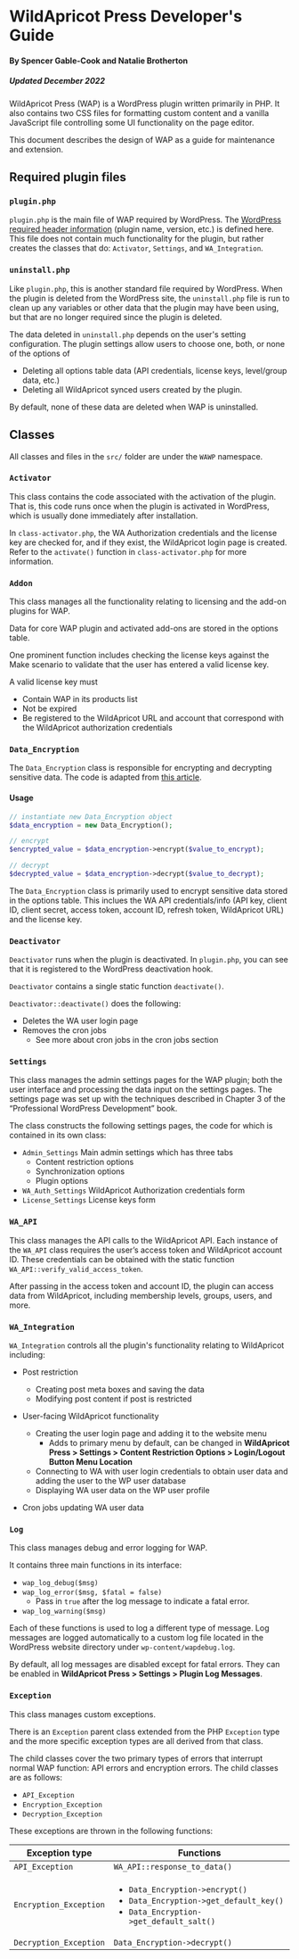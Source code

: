 # WildApricot Press Developer's Guide

#### By Spencer Gable-Cook and Natalie Brotherton

##### *Updated December 2022*

WildApricot Press (WAP) is a WordPress plugin written primarily in PHP. It also contains two CSS files for formatting custom content and a vanilla JavaScript file controlling some UI functionality on the page editor.

This document describes the design of WAP as a guide for maintenance and extension.


## Required plugin files

### `plugin.php`
`plugin.php` is the main file of WAP required by WordPress. The [WordPress required header information](https://developer.wordpress.org/plugins/plugin-basics/header-requirements/) (plugin name, version, etc.) is defined here. This file does not contain much  functionality for the plugin, but rather creates the classes that do: `Activator`, `Settings`, and `WA_Integration`. 

### `uninstall.php` 
Like `plugin.php`, this is another standard file required by WordPress. When the plugin is deleted from the WordPress site, the `uninstall.php` file is run to clean up any variables or other data that the plugin may have been using, but that are  no longer required since the plugin is deleted. 

The data deleted in `uninstall.php` depends on the user's setting configuration. The plugin settings allow users to choose one, both, or none of the options of 
* Deleting all options table data (API credentials, license keys, level/group data, etc.)
* Deleting all WildApricot synced users created by the plugin.

By default, none of these data are deleted when WAP is uninstalled.

## Classes
All classes and files in the `src/` folder are under the `WAWP` namespace.

### `Activator`
This class contains the code associated with the activation of the plugin. That is, this code runs once when the plugin is activated in WordPress, which is usually done immediately after installation. 

In `class-activator.php`, the WA Authorization credentials and the license key are checked for, and if they exist, the WildApricot login page is created. Refer to the `activate()` function in `class-activator.php` for more information.

### `Addon`
This class manages all the functionality relating to licensing and the add-on plugins for WAP. 

Data for core WAP plugin and activated add-ons are stored in the options table. 

One prominent function includes checking the license keys against the Make scenario to validate that the user has entered a valid license key.

A valid license key must

* Contain WAP in its products list
* Not be expired
* Be registered to the WildApricot URL and account that correspond with the WildApricot authorization credentials

### `Data_Encryption`

The `Data_Encryption` class is responsible for encrypting and decrypting sensitive data. The code is adapted from [this article](https://felix-arntz.me/blog/storing-confidential-data-in-wordpress/). 

#### Usage
```php
// instantiate new Data_Encryption object
$data_encryption = new Data_Encryption();

// encrypt
$encrypted_value = $data_encryption->encrypt($value_to_encrypt);

// decrypt
$decrypted_value = $data_encryption->decrypt($value_to_decrypt);
```

The `Data_Encryption` class is primarily used to encrypt sensitive data stored in the options table. This inclues the WA API credentials/info (API key, client ID, client secret, access token, account ID, refresh token, WildApricot URL) and the license key.

### `Deactivator`
`Deactivator` runs when the plugin is deactivated. In `plugin.php`, you can see that it is registered to the WordPress deactivation hook.

`Deactivator` contains a single static function `deactivate()`.

`Deactivator::deactivate()` does the following:
* Deletes the WA user login page
* Removes the cron jobs
  * See more about cron jobs in the cron jobs section

### `Settings`
This class manages the admin settings pages for the WAP plugin; both the user interface and processing the data input on the settings pages. The settings page was set up with the techniques described in Chapter 3 of the “Professional WordPress Development” book.

The class constructs the following settings pages, the code for which is contained in its own class:
* `Admin_Settings` Main admin settings which has three tabs
  * Content restriction options
  * Synchronization options
  * Plugin options
* `WA_Auth_Settings` WildApricot Authorization credentials form
* `License_Settings` License keys form

### `WA_API`
This class manages the API calls to the WildApricot API. Each instance of the `WA_API` class requires the user’s access token and WildApricot account ID. These credentials can be obtained with the static function `WA_API::verify_valid_access_token`.

After passing in the access token and account ID, the plugin can access data from WildApricot, including membership levels, groups, users, and more. 

### `WA_Integration`
`WA_Integration` controls all the plugin's functionality relating to WildApricot including:

* Post restriction
  * Creating post meta boxes and saving the data
  * Modifying post content if post is restricted

* User-facing WildApricot functionality
  * Creating the user login page and adding it to the website menu
    * Adds to primary menu by default, can be changed in **WildApricot Press > Settings > Content Restriction Options > Login/Logout Button Menu Location**
  * Connecting to WA with user login credentials to obtain user data and adding the user to the WP user database
  * Displaying WA user data on the WP user profile
* Cron jobs updating WA user data

### `Log`
This class manages debug and error logging for WAP. 

It contains three main functions in its interface:
* `wap_log_debug($msg)`
* `wap_log_error($msg, $fatal = false)`
  * Pass in `true` after the log message to indicate a fatal error.
* `wap_log_warning($msg)`

Each of these functions is used to log a different type of message. Log messages are logged automatically to a custom log file located in the WordPress website directory under `wp-content/wapdebug.log`. 

By default, all log messages are disabled except for fatal errors. They can be enabled in **WildApricot Press > Settings > Plugin Log Messages**.

### `Exception`
This class manages custom exceptions. 

There is an `Exception` parent class extended from the PHP `Exception` type and the more specific exception types are all derived from that class. 

The child classes cover the two primary types of errors that interrupt normal WAP function: API errors and encryption errors. The child classes are as follows:
* `API_Exception`
* `Encryption_Exception`
* `Decryption_Exception`

These exceptions are thrown in the following functions:

Exception type         | Functions
---------------------- | -----------------------------
`API_Exception`        | `WA_API::response_to_data()`
`Encryption_Exception` | <ul><li>`Data_Encryption->encrypt()`</li><li>`Data_Encryption->get_default_key()`</li><li>`Data_Encryption->get_default_salt()`</li></ul>
`Decryption_Exception` | `Data_Encryption->decrypt()`
